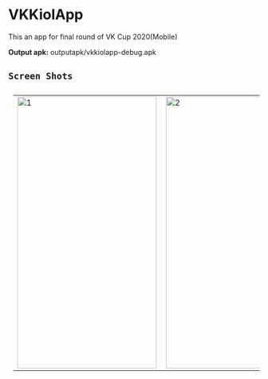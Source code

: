 # VKKiolApp
This an app for final round of VK Cup 2020(Mobile)

**Output apk:** outputapk/vkkiolapp-debug.apk

## `Screen Shots`

<table style="padding:10px">
  <tr>
    <td> 
         <img src="https://habrastorage.org/webt/xd/fd/ng/xdfdngn9rt4jqdhfzjnhlfwfblu.png"  alt="1" width = 279px height = 546px ></td>
      
 <td><img src="https://habrastorage.org/webt/xj/mj/sa/xjmjsaxr4ul8vmrwdojtprksgw8.png" align="right" alt="2" width = 279px height = 546px></td>
   <td><img src="https://habrastorage.org/webt/ei/hw/d_/eihwd_jrylpck8tbfde9bifuc_g.png" alt="3" width = 279px height = 546px></td>
  </tr>
</table>
